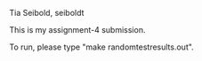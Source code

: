 Tia Seibold, seiboldt

This is my assignment-4 submission.

To run, please type "make randomtestresults.out".
